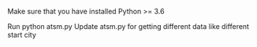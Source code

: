 Make sure that you have installed Python >= 3.6

Run python atsm.py
Update atsm.py for getting different data like different start city
